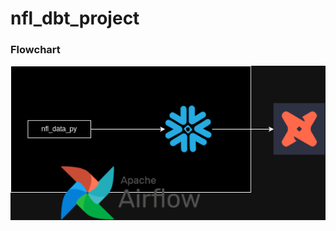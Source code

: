 # nfl_dbt_project

### Flowchart

![diagram.png](https://github.com/NisoomV/nfl_dbt_project/blob/91705de1692ca647f6237d0651c57e2060cb5c17/diagram.png)
